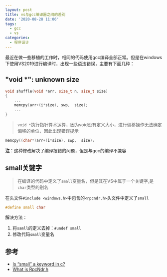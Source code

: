 ```yaml
---
layout: post
title: vs与gcc编译器之间的差别
date: '2020-08-28 11:06'
tags:
  - gcc
  - vs
categories:
  - 程序设计
---
```


最近在做一些移植的工作时，相同的代码使用gcc编译全部正常。但是在windows下使用VS2019进行编译时，出现一些语法错误，主要有下面几种：

<!--more-->


## "void *": unknown size

``` C
void shuffle(void *arr, size_t n, size_t size)
{
    ...
    memcpy(arr+(i*size), swp,  size);
    ...
}
```

> `void *`执行指针算术运算，因为void没有定义大小，进行偏移操作无法确定偏移的单位，因此出现错误提示

``` C
memcpy((char*)arr+(i*size), swp,  size);
```

**注**：这种修改解决了编译报错的问题，但是与gcc的编译不兼容


## small关键字

>在编译的代码中定义了`small`变量名，但是其在VS中属于一个关键字,是`char`类型的别名

在头文件`#include <windows.h>`中包含的`<rpcndr.h>`头文件中定义了`small`

``` C
#define small char
```

解决方法：
1. 将`samll`的定义去掉：`#undef small`
2. 修改代码`small`变量名


## 参考

- [Is “small” a keyword in c?](https://stackoverflow.com/questions/21165891/is-small-a-keyword-in-c)
- [What is RpcNdr.h](https://stackoverflow.com/questions/5874215/what-is-rpcndr-h)
